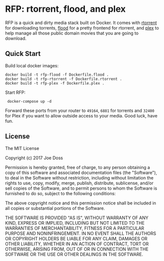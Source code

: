 # RFP: rtorrent, flood, and plex

RFP is a quick and dirty media stack built on Docker. It comes with [rtorrent](https://github.com/rakshasa/rtorrent) for downloading torrents, [flood](https://github.com/jfurrow/flood) for a pretty frontend for rtorrent, and [plex](https://www.plex.tv/) to help manage all those public domain movies that you are going to download.

## Quick Start

Build local docker images:

```
docker build -t rfp-flood -f Dockerfile.flood .
docker build -t rfp-rtorrent -f Dockerfile.rtorrent .
docker build -t rfp-plex -f Dockerfile.plex .
```

Start RFP:

` docker-compose up -d`

Forward these ports from your router to `49164`, `6881` for torrents and `32400` for Plex if you want to allow outside access to your media. Good luck, have fun.

## License

The MIT License

Copyright (c) 2017 Joe Doss

Permission is hereby granted, free of charge, to any person obtaining a copy
of this software and associated documentation files (the "Software"), to deal
in the Software without restriction, including without limitation the rights
to use, copy, modify, merge, publish, distribute, sublicense, and/or sell
copies of the Software, and to permit persons to whom the Software is
furnished to do so, subject to the following conditions:

The above copyright notice and this permission notice shall be included in
all copies or substantial portions of the Software.

THE SOFTWARE IS PROVIDED "AS IS", WITHOUT WARRANTY OF ANY KIND, EXPRESS OR
IMPLIED, INCLUDING BUT NOT LIMITED TO THE WARRANTIES OF MERCHANTABILITY,
FITNESS FOR A PARTICULAR PURPOSE AND NONINFRINGEMENT. IN NO EVENT SHALL THE
AUTHORS OR COPYRIGHT HOLDERS BE LIABLE FOR ANY CLAIM, DAMAGES OR OTHER
LIABILITY, WHETHER IN AN ACTION OF CONTRACT, TORT OR OTHERWISE, ARISING FROM,
OUT OF OR IN CONNECTION WITH THE SOFTWARE OR THE USE OR OTHER DEALINGS IN
THE SOFTWARE.
